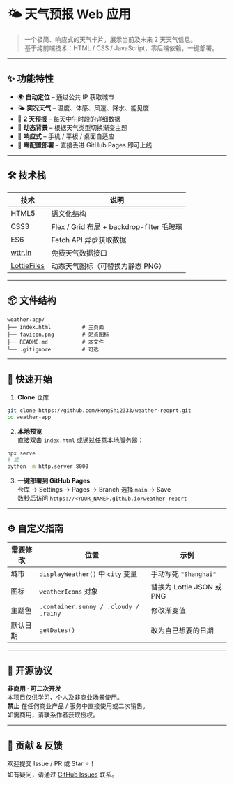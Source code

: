 # 🌤️ 天气预报 Web 应用  
> 一个极简、响应式的天气卡片，展示当前及未来 2 天天气信息。  
> 基于纯前端技术：HTML / CSS / JavaScript，零后端依赖，一键部署。

---

## ✨ 功能特性
- 🌍 **自动定位** – 通过公共 IP 获取城市  
- 🌤️ **实况天气** – 温度、体感、风速、降水、能见度  
- 📅 **2 天预报** – 每天中午时段的详细数据  
- 🎨 **动态背景** – 根据天气类型切换渐变主题  
- 📐 **响应式** – 手机 / 平板 / 桌面自适应  
- 🚀 **零配置部署** – 直接丢进 GitHub Pages 即可上线  

---

## 🛠️ 技术栈
| 技术                                         | 说明                                      |
| -------------------------------------------- | ----------------------------------------- |
| HTML5                                        | 语义化结构                                |
| CSS3                                         | Flex / Grid 布局 + backdrop-filter 毛玻璃 |
| ES6                                          | Fetch API 异步获取数据                    |
| [wttr.in](https://github.com/chubin/wttr.in) | 免费天气数据接口                          |
| [LottieFiles](https://lottiefiles.com)       | 动态天气图标（可替换为静态 PNG）          |

---

## 📦 文件结构
```
weather-app/
├── index.html          # 主页面
├── favicon.png         # 站点图标
├── README.md           # 本文件
└── .gitignore          # 可选
```

---

## 🚀 快速开始
1. **Clone** 仓库
```bash
git clone https://github.com/HongShi2333/weather-reoprt.git
cd weather-app
```
2. **本地预览**  
直接双击 `index.html` 或通过任意本地服务器：
```bash
npx serve .
# 或
python -m http.server 8000
```
3. **一键部署到 GitHub Pages**  
仓库 → Settings → Pages → Branch 选择 `main` → Save  
数秒后访问 `https://<YOUR_NAME>.github.io/weather-report`

---

## ⚙️ 自定义指南
| 需要修改 | 位置                                  | 示例                      |
| -------- | ------------------------------------- | ------------------------- |
| 城市     | `displayWeather()` 中 `city` 变量     | 手动写死 `"Shanghai"`     |
| 图标     | `weatherIcons` 对象                   | 替换为 Lottie JSON 或 PNG |
| 主题色   | `.container.sunny / .cloudy / .rainy` | 修改渐变值                |
| 默认日期 | `getDates()`                          | 改为自己想要的日期        |

---

## 📄 开源协议
**非商用 · 可二次开发**  
本项目仅供学习、个人及非商业场景使用。  
**禁止** 在任何商业产品 / 服务中直接使用或二次销售。  
如需商用，请联系作者获取授权。

---

## 🤝 贡献 & 反馈
欢迎提交 Issue / PR 或 Star ⭐！  
如有疑问，请通过 [GitHub Issues](https://github.com/HongShi2333/weather-report/issues) 联系。
